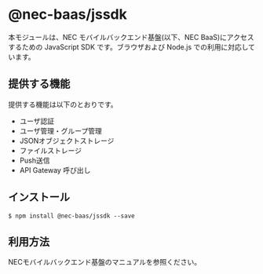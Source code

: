 @nec-baas/jssdk
===============

本モジュールは、NEC モバイルバックエンド基盤(以下、NEC BaaS)にアクセスするための
JavaScript SDK です。ブラウザおよび Node.js での利用に対応しています。

提供する機能
------------

提供する機能は以下のとおりです。

* ユーザ認証
* ユーザ管理・グループ管理
* JSONオブジェクトストレージ
* ファイルストレージ
* Push送信
* API Gateway 呼び出し

インストール
------------

    $ npm install @nec-baas/jssdk --save

利用方法
--------

NECモバイルバックエンド基盤のマニュアルを参照ください。
